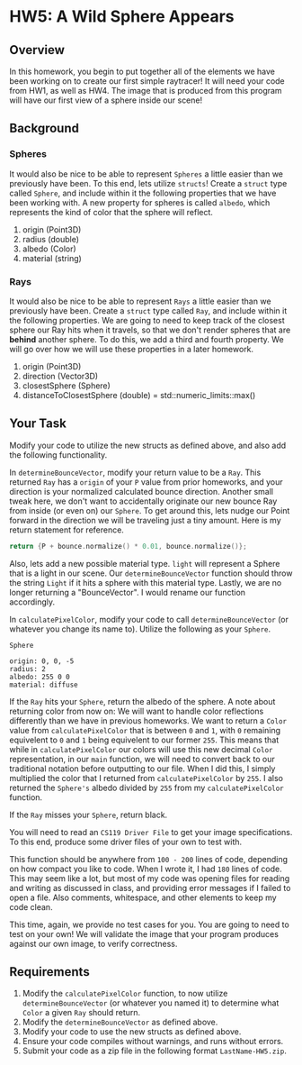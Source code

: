 # HW5: A Wild Sphere Appears

## Overview

In this homework, you begin to put together all of the elements we have been working on to create our first simple raytracer! It will need your code from HW1, as well as HW4. The image that is produced from this program will have our first view of a sphere inside our scene!

## Background

### Spheres

It would also be nice to be able to represent `Spheres` a little easier than we previously have been. To this end, lets utilize `structs`! Create a `struct` type called `Sphere`, and include within it the following properties that we have been working with. A new property for spheres is called `albedo`, which represents the kind of color that the sphere will reflect.

1. origin (Point3D)
2. radius (double)
3. albedo (Color)
4. material (string)
   
### Rays

It would also be nice to be able to represent `Rays` a little easier than we previously have been. Create a `struct` type called `Ray`, and include within it the following properties. We are going to need to keep track of the closest sphere our Ray hits when it travels, so that we don't render spheres that are **behind** another sphere. To do this, we add a third and fourth property. We will go over how we will use these properties in a later homework.

1. origin (Point3D)
2. direction (Vector3D)
3. closestSphere (Sphere)
4. distanceToClosestSphere (double) = std::numeric_limits<double>::max()

## Your Task

Modify your code to utilize the new structs as defined above, and also add the following functionality.

In `determineBounceVector`, modify your return value to be a `Ray`. This returned `Ray` has a `origin` of your `P` value from prior homeworks, and your direction is your normalized calculated bounce direction. Another small tweak here, we don't want to accidentally originate our new bounce Ray from inside (or even on) our `Sphere`. To get around this, lets nudge our Point forward in the direction we will be traveling just a tiny amount. Here is my return statement for reference.

```c++
return {P + bounce.normalize() * 0.01, bounce.normalize()};
```

Also, lets add a new possible material type. `light` will represent a Sphere that is a light in our scene. Our `determineBounceVector` function should throw the string `Light` if it hits a sphere with this material type. Lastly, we are no longer returning a "BounceVector". I would rename our function accordingly.

In `calculatePixelColor`, modify your code to call `determineBounceVector` (or whatever you change its name to). Utilize the following as your `Sphere`.

```
Sphere

origin: 0, 0, -5
radius: 2
albedo: 255 0 0
material: diffuse
```

If the `Ray` hits your `Sphere`, return the albedo of the sphere. A note about returning color from now on: We will want to handle color reflections differently than we have in previous homeworks. We want to return a `Color` value from `calculatePixelColor` that is between `0` and `1`, with `0` remaining equivelent to `0` and `1` being equivelent to our former `255`. This means that while in `calculatePixelColor` our colors will use this new decimal `Color` representation, in our `main` function, we will need to convert back to our traditional notation before outputting to our file. When I did this, I simply multiplied the color that I returned from `calculatePixelColor` by `255`. I also returned the `Sphere's` albedo divided by `255` from my `calculatePixelColor` function. 

If the `Ray` misses your `Sphere`, return black.

You will need to read an `CS119 Driver File` to get your image specifications. To this end, produce some driver files of your own to test with.

This function should be anywhere from `100 - 200` lines of code, depending on how compact you like to code. When I wrote it, I had `180` lines of code. This may seem like a lot, but most of my code was opening files for reading and writing as discussed in class, and providing error messages if I failed to open a file. Also comments, whitespace, and other elements to keep my code clean.

This time, again, we provide no test cases for you. You are going to need to test on your own! We will validate the image that your program produces against our own image, to verify correctness.

## Requirements

1. Modify the `calculatePixelColor` function, to now utilize `determineBounceVector` (or whatever you named it) to determine what `Color` a given `Ray` should return.
2. Modify the `determineBounceVector` as defined above.
3. Modify your code to use the new structs as defined above.
4. Ensure your code compiles without warnings, and runs without errors.
5. Submit your code as a zip file in the following format `LastName-HW5.zip`.

